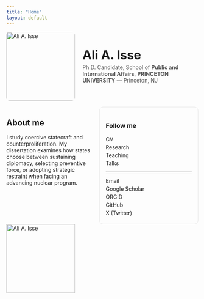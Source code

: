 ```yaml
---
title: "Home"
layout: default
---
```


<!-- ======= PAGE STYLES (safe to keep in index.md) ======= -->
<style>
/* top row: photo left, text right */
.hero{display:flex;gap:1.25rem;align-items:center;flex-wrap:wrap;margin:0 0 1rem 0}
.hero .photo img{width:180px;max-width:100%;border-radius:8px}
.hero .text{flex:1;min-width:260px}
.hero .name{font-size:2rem;font-weight:700;margin:0}
.hero .tagline{margin:.25rem 0;color:#555}

/* second row: content left, "Follow me" sidebar right */
.grid{display:grid;grid-template-columns:1fr 260px;gap:1.5rem;margin-top:.5rem}
.card{border:1px solid #e5e5e5;border-radius:10px;padding:1rem}
.follow a{display:block;margin:.25rem 0;text-decoration:none}

/* stack the sidebar under content on phones */
@media (max-width: 820px){
  .grid{grid-template-columns:1fr}
}
</style>

<!-- ======= TOP ROW ======= -->
<div class="hero">
  <div class="photo">
    <img src="{{ '/assets/headshot.jpg' | relative_url }}" alt="Ali A. Isse">
  </div>
  <div class="text">
    <h1 class="name">Ali A. Isse</h1>
    <p class="tagline">
      Ph.D. Candidate, School of <strong>Public and International Affairs</strong>, <strong>PRINCETON UNIVERSITY</strong> — Princeton, NJ
    </p>
  </div>
</div>

<!-- ======= SECOND ROW: MAIN CONTENT + FOLLOW ME ======= -->
<div class="grid">
  <div>
    <h2>About me</h2>
    <p>
      I study coercive statecraft and counterproliferation. My dissertation examines how states choose
      between sustaining diplomacy, selecting preventive force, or adopting strategic restraint when facing
      an advancing nuclear program.
    </p>

  </div>

  <aside class="card follow">
    <h3>Follow me</h3>
    <a href="/CV/">CV</a>
    <a href="/Research/">Research</a>
    <a href="/Teaching/">Teaching</a>
    <a href="/Talks/">Talks</a>
    <hr>
    <a href="mailto:YOUR.EMAIL@UNI.EDU">Email</a>
    <a href="https://scholar.google.com/citations?user=YOURID">Google Scholar</a>
    <a href="https://orcid.org/YOUR-ORCID">ORCID</a>
    <a href="https://github.com/aliaisse">GitHub</a>
    <a href="https://x.com/YOURHANDLE">X (Twitter)</a>
  </aside>
</div>
    <div class="col-photo">
      <img src="{{ '/assets/headshot.jpg' | relative_url }}" alt="Ali A. Isse" width="180">
    </div>
  </div>
</div>
